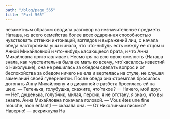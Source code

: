 ```yaml
---
path: "/blog/page_565"
title: "Part 565"
---
```


незаметным образом сводила разговор на незначительные предметы. Наташа, из всего семейства более всех одаренная способностью чувствовать оттенки интонаций, взглядов и выражений лиц, с начала обеда насторожила уши и знала, что что-нибудь есть между ее отцом и Анной Михайловной и что-нибудь касающееся брата, и что Анна Михайловна приготавливает. Несмотря на всю свою смелость (Наташа знала, как чувствительна была ее мать ко всему, что́ касалось известий о Николушке), она не решилась за обедом сделать вопрос и от беспокойства за обедом ничего не ела и вертелась на стуле, не слушая замечаний своей гувернантки. После обеда она стремглав бросилась догонять Анну Михайловну и в диванной с разбега бросилась ей на шею.
— Тетенька, голубушка, скажите, что́ такое?
— Ничего, мой друг.
— Нет, душенька, голубчик, милая, персик, я не отстану, я знаю, что вы знаете.
Анна Михайловна покачала головой.
— Vous êtes une fine mouche, mon enfant,1 — сказала она.
— От Николиньки письмо? Наверно! — вскрикнула На
